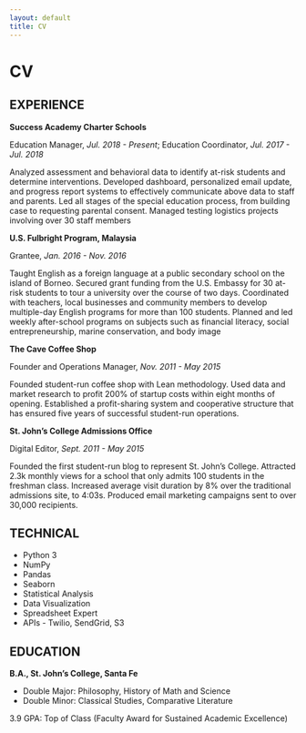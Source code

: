 ```yaml
---
layout: default
title: CV
---
```

# CV

## EXPERIENCE

**Success Academy Charter Schools**

Education Manager, *Jul. 2018 - Present*; 
Education Coordinator, *Jul. 2017 - Jul. 2018*

  Analyzed assessment and behavioral data to identify at-risk students and determine interventions. Developed dashboard, personalized email update, and progress report systems to effectively communicate above data to staff and parents. Led all stages of the special education process, from building case to requesting parental consent. Managed testing logistics projects involving over 30 staff members

**U.S. Fulbright Program, Malaysia**

Grantee, *Jan. 2016 - Nov. 2016*

  Taught English as a foreign language at a public secondary school on the island of Borneo. Secured grant funding from the U.S. Embassy for 30 at-risk students to tour a university over the course of two days. Coordinated with teachers, local businesses and community members to develop multiple-day English programs for more than 100 students. Planned and led weekly after-school programs on subjects such as financial literacy, social entrepreneurship, marine conservation, and body image

**The Cave Coffee Shop**        

Founder and Operations Manager, *Nov. 2011 - May 2015*

  Founded student-run coffee shop with Lean methodology. Used data and market research to profit 200% of startup costs within eight months of opening. Established a profit-sharing system and cooperative structure that has ensured five years of successful student-run operations.

**St. John’s College Admissions Office**

Digital Editor, *Sept. 2011 - May 2015*

Founded the first student-run blog to represent St. John’s College. Attracted 2.3k monthly views for a school that only admits 100 students in the freshman class. Increased average visit duration by 8% over the traditional admissions site, to 4:03s. Produced email marketing campaigns sent to over 30,000 recipients.

## TECHNICAL

* Python 3
* NumPy
* Pandas
* Seaborn
* Statistical Analysis
* Data Visualization
* Spreadsheet Expert
* APIs - Twilio, SendGrid, S3

## EDUCATION

**B.A., St. John’s College, Santa Fe**

 * Double Major: Philosophy, History of Math and Science
 * Double Minor: Classical Studies, Comparative Literature

3.9 GPA: Top of Class (Faculty Award for Sustained Academic Excellence)
